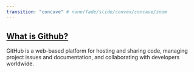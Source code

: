 ```yaml
---
transition: "concave" # none/fade/slide/convex/concave/zoom
---
```


## [What is Github?](https://github.com/rawworks-nl/education-github-introduction#what-is-github)

GitHub is a web-based platform for hosting and sharing code, managing project issues and documentation, and collaborating with developers worldwide.
